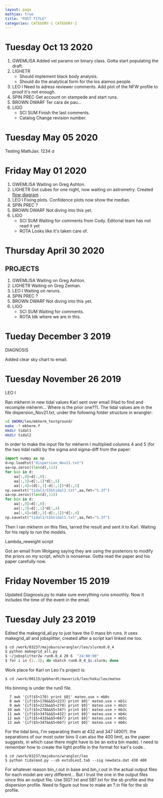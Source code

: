 ```yaml
---
layout: page
mathjax: true
title: "POST TITLE"
categories: CATEGORY-1 CATEGORY-2
---
```


# Tuesday Oct 13 2020

1. GWEMLISA
   Added vel params on binary class.
   Gotta start populating the draft.
2. LIGHETR
   - Should implement black body analysis.
   - Should do the analytical form for the los alamos people.
3. LEO I
   Need to adress reviewer comments.
   Add plot of the NFW profile to proof it's not enough.
4. SPIN PREC
   Get account on stampede and start runs.
5. BROWN DWARF
   Ter cara de pau...
6. LIGO
    * SCI SUM
        Finish the last comments.
    * Catalog
        Change revision number.

# Tuesday May 05 2020
Testing MathJax: 1234 $\alpha$

# Friday May 01 2020

1. GWEMLISA
   Waiting on Greg Ashton.
2. LIGHETR
   Got cubes for one night, now waiting on astrometry.
   Created [flow diagram](https://app.diagrams.net/#G1xkEnxAPcQWNWI-WOYh2MEoruqBJofno9) .
3. LEO I
   Fixing plots. Confidence plots now show the median.
4. SPIN PREC
   ?
5. BROWN DWARF
   Not diving into this yet.
6. LIGO
    * SCI SUM
       Waiting for comments from Cody. Editorial team has not read it yet
    * ROTA
      Looks like it's taken care of.

# Thursday April 30 2020

## PROJECTS

1. GWEMLISA
Waiting on Greg Ashton.
2. LIGHETR
Waiting on Greg Zeiman.
3. LEO I
Waiting on reruns.
4. SPIN PREC
?
5. BROWN DWARF
Not diving into this yet.
6. LIGO
    * SCI SUM
    Waiting for comments.
    * ROTA
    Idk where we are in this.


# Tueday December 3 2019

DIAGNOSIS

Added clear sky chart to email.


# Tuesday November 26 2019

LEO I

Ran mkherm in new tidal values Karl sent over email (Had to find and recompile mkherm... Where is the prior one??). The tidal values are in the file dispersion_Nov21.txt, under the following folder structure in wrangler:

```bash
cd $WORK/leo/mkherm_testground/
make -f mkherm.f
mkdir tidal1
mkdir tidal2
```
In order to make the input file for mkherm I multiplied columns 4 and 5 (for the two tidal radii) by the sigma and sigma-diff from the paper:

```python
import numpy as np
d=np.loadtxt("dispersion_Nov21.txt")
aa=np.zeros((len(d),11))
for bin in d:
    aa[:,0]=d[:,0];
    aa[:,3]=d[:,1]*d[:,5]
    aa[:,4]=(d[:,3]-d[:,1])*d[:,5]
np.savetxt("tidal2/SIGtidal2.txt",aa,fmt="%.3f")
aa=np.zeros((len(d),11))
for bin in d:
    aa[:,0]=d[:,0];
    aa[:,3]=d[:,1]*d[:,4]
    aa[:,4]=(d[:,3]-d[:,1])*d[:,4]
np.savetxt("tidal1/SIGtidal1.txt",aa,fmt="%.3f")
```
Then I ran mkherm on this files, tarred the result and sent it to Karl. Waiting for his reply to run the models.

Lambda_reweight script

Got an email from Wolgang saying they are using the posteriors to modify the priors on my script, which is nonsense. Gotta read the paper and his paper carefully now.


# Friday November 15 2019

Updated Diagnosis.py to make sure everything runs smoothly.
Now it includes the time of the event in the email.

# Tuesday July 23 2019

Edited the makegrid_all.py to just have the 0 mass bh runs. It uses makegrid_all and jobsplitter, created after a script karl linked me too.

```bash
$ cd /work/03237/majoburo/wrangler/leo/slurms0.0_4
$ python makegrid_all.py
$ ~/jobsplitter2w run0.0_4 20 6  "24:00:00"
$ for i in {1..3}; do sbatch run0.0_4_$i.slurm; done
```

Work place for Karl on Leo I's project is:
```
$ cd /work/00115/gebhardt/maverick/leo/hoku/leo/mateo
```

His binning is under the run0 file.

```
  7 awk '{if($5<178) print $0}' mateo.use > mb0c
  8 awk '{if($5>178&&$5<223) print $0}' mateo.use > mb1c
  9 awk '{if($5>223&&$5<278) print $0}' mateo.use > mb2c
 10 awk '{if($5>278&&$5<347) print $0}' mateo.use > mb3c
 11 awk '{if($5>347&&$5<432) print $0}' mateo.use > mb4c
 12 awk '{if($5>432&&$5<667) print $0}' mateo.use > mb5c
 13 awk '{if($5>347&&$5<667) print $0}' mateo.use > mb6c
```

For the tidal bins, I'm separating them at 432 and 347 (400?). the separations of our most outer bins (I can also the 400 limit, as the paper suggests, in which case there might have to be an extra bin made). I need to remember how to create the light profile in the format for karl's code..
```
$ cd /work/03237/majoburo/wrangler/leo
$ python tidalmod.py --sb extsbLeoI.tab --sig newdata.dat 430 400
```

For whatever reason bin_r.out in base and bin_r.out in the actual output files for each model are very different... But I trust the one in the output files since this an output file.
Use SIG?.txt and SB?.txt for the sb profile and the dispersion profile.
Need to figure out how to make an ?.in file for the sb profile.

